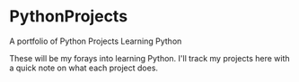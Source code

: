 # PythonProjects
A portfolio of Python Projects
Learning Python

These will be my forays into learning Python. I'll track my projects here with a quick note on what each project does.
